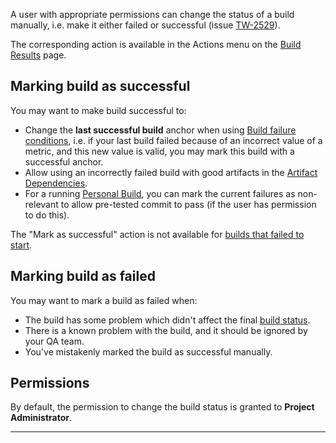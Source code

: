 [//]: # (title: Changing Build Status Manually)
[//]: # (auxiliary-id: Changing Build Status Manually)

A user with appropriate permissions can change the status of a build manually, i.e. make it either failed or successful (issue [TW-2529](http://youtrack.jetbrains.com/issue/TW-2529)).

The corresponding action is available in the Actions menu on the [Build Results](working-with-build-results.md) page.

## Marking build as successful

You may want to make build successful to:
	
* Change the __last successful build__ anchor when using [Build failure conditions](build-failure-conditions.md), i.e. if your last build failed because of an incorrect value of a metric, and this new value is valid, you may mark this build with a successful anchor.
* Allow using an incorrectly failed build with good artifacts in the [Artifact Dependencies](artifact-dependencies.md#Configuring+Artifact+Dependencies+Using+Web+UI).
* For a running [Personal Build](personal-build.md), you can mark the current failures as non\-relevant to allow pre\-tested commit to pass (if the user has permission to do this).

The "Mark as successful" action is not available for [builds that failed to start](build-state.md#Failed+to+Start+Builds).

## Marking build as failed

You may want to mark a build as failed when:

* The build has some problem which didn't affect the final [build status](build-state.md).
* There is a known problem with the build, and it should be ignored by your QA team.
* You've mistakenly marked the build as successful manually.

## Permissions

By default, the permission to change the build status is granted to __Project Administrator__. 

__ __